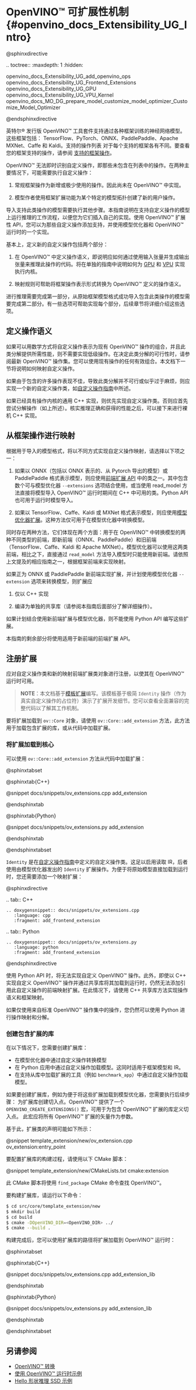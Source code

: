 ﻿# OpenVINO™ 可扩展性机制{#openvino_docs_Extensibility_UG_Intro}

@sphinxdirective

.. toctree::
   :maxdepth: 1
   :hidden:

   openvino_docs_Extensibility_UG_add_openvino_ops
   openvino_docs_Extensibility_UG_Frontend_Extensions
   openvino_docs_Extensibility_UG_GPU
   openvino_docs_Extensibility_UG_VPU_Kernel
   openvino_docs_MO_DG_prepare_model_customize_model_optimizer_Customize_Model_Optimizer

@endsphinxdirective

英特尔® 发行版 OpenVINO™ 工具套件支持通过各种框架训练的神经网络模型。这些框架包括：
TensorFlow、PyTorch、ONNX、PaddlePaddle、Apache MXNet、Caffe 和 Kaldi。支持的操作列表
对于每个支持的框架各有不同。要查看您的框架支持的操作，请参阅
[支持的框架操作](../MO_DG/prepare_model/Supported_Frameworks_Layers.md)。

OpenVINO™ 无法即时识别自定义操作，即那些未包含在列表中的操作。在两种主要情况下，可能需要执行自定义操作：

1. 常规框架操作为新增或极少使用的操作。因此尚未在 OpenVINO™ 中实现。

2. 模型作者使用框架扩展功能为某个特定的模型拓扑创建了新的用户操作。

导入支持此类操作的模型需要执行其他步骤。本指南说明在支持自定义操作的模型上运行推理的工作流程，以便您为它们插入自己的实现。使用 OpenVINO™ 扩展性 API，您可以为那些自定义操作添加支持，并使用模型优化器和 OpenVINO™ 运行时的一个实现。

基本上，定义新的自定义操作包括两个部分：

1. 在 OpenVINO™ 中定义操作语义，即说明应如何通过使用输入张量并生成输出张量来推理此操作的代码。将在单独的指南中说明如何为 [GPU](./GPU_Extensibility.md) 和 [VPU](./VPU_Extensibility.md) 实现执行内核。

2. 映射规则可帮助将框架操作表示形式转换为 OpenVINO™ 定义的操作语义。

进行推理需要完成第一部分，从原始框架模型格式成功导入包含此类操作的模型需要完成第二部分。有一些选项可帮助实现每个部分，后续章节将详细介绍这些选项。

## 定义操作语义


如果可以用数学方式将自定义操作表示为现有 OpenVINO™ 操作的组合，并且此类分解提供所需性能，则不需要实现低级操作。在决定此类分解的可行性时，请参阅最新 OpenVINO™ 操作集。您可以使用现有操作的任何有效组合。本文档下一节将说明如何映射自定义操作。

如果由于包含的许多操作表现不佳，导致此类分解并不可行或似乎过于麻烦，则应实现一个新的自定义操作类，如[自定义操作指南](add_openvino_ops.md)中所述。

如果已经具有操作内核的通用 C++ 实现，则优先实现自定义操作类。否则应首先尝试分解操作（如上所述）。核实推理正确和获得的性能之后，可以接下来进行裸机 C++ 实现。

## 从框架操作进行映射

根据用于导入的模型格式，将以不同方式实现自定义操作映射，请选择以下项之一：

1. 如果以 ONNX（包括以 ONNX 表示的、从 Pytorch 导出的模型）或 PaddlePaddle 格式表示模型，则应使用[前端扩展 API](frontend_extensions.md) 中的类之一。其中包含数个可与模型优化器 `--extensions` 选项结合使用，或当使用 read_model 方法直接将模型导入 OpenVINO™ 运行时期间在 C++ 中可用的类。Python API 也可用于运行时模型导入。

2. 如果以 TensorFlow、Caffe、Kaldi 或 MXNet 格式表示模型，则应使用[模型优化器扩展](../MO_DG/prepare_model/customize_model_optimizer/Customize_Model_Optimizer.md)。这种方法仅可用于在模型优化器中转换模型。

同时存在两种方法，它们体现在两个方面：用于在 OpenVINO™ 中转换模型的两种不同类型的前端，即新前端（ONNX、PaddlePaddle）和旧前端（TensorFlow、Caffe、Kaldi 和 Apache MXNet）。模型优化器可以使用这两类前端，相比之下，直接通过 `read_model` 方法导入模型时只能使用新前端。请依照上文提及的相应指南之一，根据框架前端来实现映射。

如果正为 ONNX 或 PaddlePaddle 新前端实现扩展，并计划使用模型优化器 `--extension` 选项来转换模型，则扩展应

1. 仅以 C++ 实现

2. 编译为单独的共享库（请参阅本指南后面部分了解详细操作）。

如果计划结合使用新前端扩展与模型优化器，则不能使用 Python API 编写这些扩展。

本指南的剩余部分将使用适用于新前端的前端扩展 API。

## 注册扩展

应对自定义操作类和新的映射前端扩展类对象进行注册，以使其在 OpenVINO™ 运行时可用。

> **NOTE**：本文档基于[模板扩展](https://github.com/openvinotoolkit/openvino/tree/master/src/core/template_extension/new)编写。该模板基于极简 `Identity` 操作（作为真实自定义操作的占位符）演示了扩展开发细节。您可以查看全面兼容的完整代码以了解其工作机制。

要将扩展加载到 `ov::Core` 对象，请使用 `ov::Core::add_extension` 方法，此方法用于加载包含扩展的库，或从代码中加载扩展。

### 将扩展加载到核心

可以使用 `ov::Core::add_extension` 方法从代码中加载扩展：

@sphinxtabset

@sphinxtab{C++}

@snippet docs/snippets/ov_extensions.cpp add_extension

@endsphinxtab

@sphinxtab{Python}

@snippet docs/snippets/ov_extensions.py add_extension

@endsphinxtab

@endsphinxtabset

`Identity` 是在[自定义操作指南](add_openvino_ops.md)中定义的自定义操作类。这足以启用读取 IR，后者使用由模型优化器发出的 `Identity` 扩展操作。为便于将原始模型直接加载到运行时，您还需要添加一个映射扩展：

@sphinxdirective

.. tab:: C++

    .. doxygensnippet:: docs/snippets/ov_extensions.cpp
       :language: cpp
       :fragment: add_frontend_extension

.. tab:: Python

    .. doxygensnippet:: docs/snippets/ov_extensions.py
       :language: python
       :fragment: add_frontend_extension

@endsphinxdirective
 
使用 Python API 时，将无法实现自定义 OpenVINO™ 操作。此外，即使以 C++ 实现自定义 OpenVINO™ 操作并通过共享库将其加载到运行时，仍然无法添加引用此自定义操作的前端映射扩展。在此情况下，请使用 C++ 共享库方法实现操作语义和框架映射。

如果仅使用来自标准 OpenVINO™ 操作集中的操作，您仍然可以使用 Python 进行操作映射和分解。

### 创建包含扩展的库

在以下情况下，您需要创建扩展库：
- 在模型优化器中通过自定义操作转换模型
- 在 Python 应用中通过自定义操作加载模型。这同时适用于框架模型和 IR。
- 在支持从库中加载扩展的工具（例如 `benchmark_app`）中通过自定义操作加载模型。

如果要创建扩展库，例如为便于将这些扩展加载到模型优化器，您需要执行后续步骤：
为扩展库创建切入点。OpenVINO™ 提供了一个 `OPENVINO_CREATE_EXTENSIONS()` 宏，可用于为包含 OpenVINO™ 扩展的库定义切入点。
此宏应将所有 OpenVINO™ 扩展的矢量作为参数。

基于此，扩展类的声明可能如下所示：

@snippet template_extension/new/ov_extension.cpp ov_extension:entry_point

要配置扩展库的构建过程，请使用以下 CMake 脚本：

@snippet template_extension/new/CMakeLists.txt cmake:extension

此 CMake 脚本将使用 `find_package` CMake 命令查找 OpenVINO™。

要构建扩展库，请运行以下命令：

```sh
$ cd src/core/template_extension/new
$ mkdir build
$ cd build
$ cmake -DOpenVINO_DIR=<OpenVINO_DIR> ../
$ cmake --build .
```

构建完成后，您可以使用扩展库的路径将扩展加载到 OpenVINO™ 运行时：

@sphinxtabset

@sphinxtab{C++}

@snippet docs/snippets/ov_extensions.cpp add_extension_lib

@endsphinxtab

@sphinxtab{Python}

@snippet docs/snippets/ov_extensions.py add_extension_lib

@endsphinxtab

@endsphinxtabset

## 另请参阅

* [OpenVINO™ 转换](./ov_transformations.md)
* [使用 OpenVINO™ 运行时示例](../OV_Runtime_UG/Samples_Overview.md)
* [Hello 形状推理 SSD 示例](../../samples/cpp/hello_reshape_ssd/README.md)

